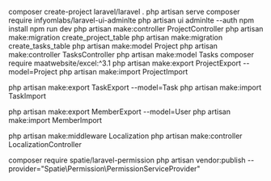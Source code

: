 composer create-project laravel/laravel .
php artisan serve
composer require infyomlabs/laravel-ui-adminlte
php artisan ui adminlte --auth
npm install 
npm run dev
php artisan make:controller ProjectController
php artisan make:migration create_project_table
php artisan make:migration create_tasks_table 
php artisan make:model Project 
php artisan make:controller TasksController
php artisan make:model Tasks 
composer require maatwebsite/excel:^3.1
php artisan make:export ProjectExport --model=Project
php artisan make:import ProjectImport 

php artisan make:export TaskExport --model=Task
php artisan make:import TaskImport 

php artisan make:export MemberExport --model=User
php artisan make:import MemberImport 

php artisan make:middleware Localization
php artisan make:controller LocalizationController

composer require spatie/laravel-permission
php artisan vendor:publish --provider="Spatie\Permission\PermissionServiceProvider"
